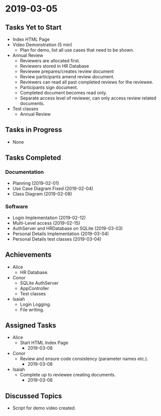 # 2019-03-05

## Tasks Yet to Start

* Index HTML Page
* Video Demonstration (5 min)
    * Plan for demo, list all use cases that need to be shown. 
* Annual Review
    * Reviewers are allocated first.
    * Reviewers stored in HR Database
    * Reviewee prepares/creates review document
    * Review participants amend review document.
    * Reviewers can read all past completed reviews for the reviewee. 
    * Participants sign document. 
    * Completed document becomes read only. 
    * Separate access level of reviewer, can only access review related documents. 
* Test classes
    * Annual Review

## Tasks in Progress

* None

## Tasks Completed
### Documentation
* Planning (2019-02-01)
* Use Case Diagram Fixed (2019-02-04)
* Class Diagram (2019-02-08)

### Software
* Login Implementation (2019-02-12)
* Multi-Level access (2019-02-15)
* AuthServer and HRDatabase on SQLite (2019-03-03)
* Personal Details Implementation (2019-03-04)
* Personal Details test classes (2019-03-04)

## Achievements

* Alice
    * HR Database.
* Conor
    * SQLite AuthServer
    * AppController
    * Test classes
* Isaiah 
    * Login Logging.
    * File writing. 
    
## Assigned Tasks

* Alice
    * Start HTML Index Page
        * 2019-03-08
* Conor
    * Review and ensure code consistency (parameter names etc.).
        * 2019-03-08
* Isaiah
    * Complete up to reviewee creating documents.
        * 2019-03-08

## Discussed Topics
* Script for demo video created. 
